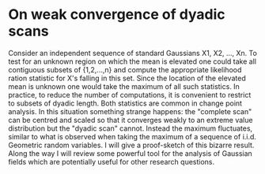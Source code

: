 # On weak convergence of dyadic scans

Consider an independent sequence of standard Gaussians X1, X2, ..., Xn. To test for an unknown region on which the mean is elevated one could take all contiguous subsets of {1,2,...,n} and compute the appropriate likelihood ration statistic for X's falling in this set. Since the location of the elevated mean is unknown one would take the maximum of all such statistics. In practice, to reduce the number of computations, it is convenient to restrict to subsets of dyadic length. Both statistics are common in change point analysis. In this situation something strange happens: the "complete scan" can be centred and scaled so that it converges weakly to an extreme value distribution but the "dyadic scan" cannot. Instead the maximum fluctuates, similar to what is observed when taking the maximum of a sequence of i.i.d. Geometric random variables. I will give a proof-sketch of this bizarre result. Along the way I will review some powerful tool for the analysis of Gaussian fields which are potentially useful for other research questions. 
